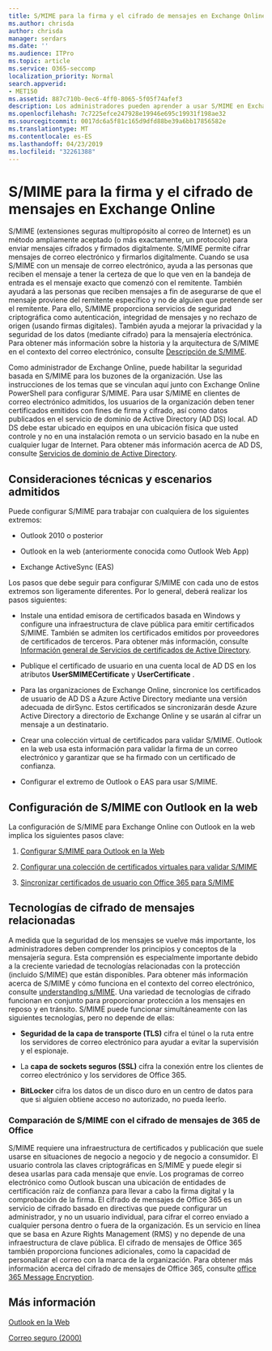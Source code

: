 ```yaml
---
title: S/MIME para la firma y el cifrado de mensajes en Exchange Online
ms.author: chrisda
author: chrisda
manager: serdars
ms.date: ''
ms.audience: ITPro
ms.topic: article
ms.service: O365-seccomp
localization_priority: Normal
search.appverid:
- MET150
ms.assetid: 887c710b-0ec6-4ff0-8065-5f05f74afef3
description: Los administradores pueden aprender a usar S/MIME en Exchange Online.
ms.openlocfilehash: 7c7225efce247928e19946e695c19931f198ae32
ms.sourcegitcommit: 0017dc6a5f81c165d9dfd88be39a6bb17856582e
ms.translationtype: MT
ms.contentlocale: es-ES
ms.lasthandoff: 04/23/2019
ms.locfileid: "32261388"
---
```

# <a name="smime-for-message-signing-and-encryption-in-exchange-online"></a>S/MIME para la firma y el cifrado de mensajes en Exchange Online

S/MIME (extensiones seguras multipropósito al correo de Internet) es un método ampliamente aceptado (o más exactamente, un protocolo) para enviar mensajes cifrados y firmados digitalmente. S/MIME permite cifrar mensajes de correo electrónico y firmarlos digitalmente. Cuando se usa S/MIME con un mensaje de correo electrónico, ayuda a las personas que reciben el mensaje a tener la certeza de que lo que ven en la bandeja de entrada es el mensaje exacto que comenzó con el remitente. También ayudará a las personas que reciben mensajes a fin de asegurarse de que el mensaje proviene del remitente específico y no de alguien que pretende ser el remitente. Para ello, S/MIME proporciona servicios de seguridad criptográfica como autenticación, integridad de mensajes y no rechazo de origen (usando firmas digitales). También ayuda a mejorar la privacidad y la seguridad de los datos (mediante cifrado) para la mensajería electrónica. Para obtener más información sobre la historia y la arquitectura de S/MIME en el contexto del correo electrónico, consulte [Descripción de S/MIME](https://go.microsoft.com/fwlink/?LinkID=393948).

Como administrador de Exchange Online, puede habilitar la seguridad basada en S/MIME para los buzones de la organización. Use las instrucciones de los temas que se vinculan aquí junto con Exchange Online PowerShell para configurar S/MIME. Para usar S/MIME en clientes de correo electrónico admitidos, los usuarios de la organización deben tener certificados emitidos con fines de firma y cifrado, así como datos publicados en el servicio de dominio de Active Directory (AD DS) local. AD DS debe estar ubicado en equipos en una ubicación física que usted controle y no en una instalación remota o un servicio basado en la nube en cualquier lugar de Internet. Para obtener más información acerca de AD DS, consulte [Servicios de dominio de Active Directory](https://go.microsoft.com/fwlink/?LinkID=394064).

## <a name="supported-scenarios-and-technical-considerations"></a>Consideraciones técnicas y escenarios admitidos

Puede configurar S/MIME para trabajar con cualquiera de los siguientes extremos:

- Outlook 2010 o posterior

- Outlook en la web (anteriormente conocida como Outlook Web App)

- Exchange ActiveSync (EAS)

Los pasos que debe seguir para configurar S/MIME con cada uno de estos extremos son ligeramente diferentes. Por lo general, deberá realizar los pasos siguientes:

- Instale una entidad emisora de certificados basada en Windows y configure una infraestructura de clave pública para emitir certificados S/MIME. También se admiten los certificados emitidos por proveedores de certificados de terceros. Para obtener más información, consulte [Información general de Servicios de certificados de Active Directory](https://technet.microsoft.com/library/hh831740.aspx).

- Publique el certificado de usuario en una cuenta local de AD DS en los atributos **UserSMIMECertificate** y **UserCertificate** .

- Para las organizaciones de Exchange Online, sincronice los certificados de usuario de AD DS a Azure Active Directory mediante una versión adecuada de dirSync. Estos certificados se sincronizarán desde Azure Active Directory a directorio de Exchange Online y se usarán al cifrar un mensaje a un destinatario.

- Crear una colección virtual de certificados para validar S/MIME. Outlook en la web usa esta información para validar la firma de un correo electrónico y garantizar que se ha firmado con un certificado de confianza.

- Configurar el extremo de Outlook o EAS para usar S/MIME.

## <a name="setup-smime-with-outlook-on-the-web"></a>Configuración de S/MIME con Outlook en la web

La configuración de S/MIME para Exchange Online con Outlook en la web implica los siguientes pasos clave:

1. [Configurar S/MIME para Outlook en la Web](configure-s-mime-settings-for-outlook-web-app.md)

2. [Configurar una colección de certificados virtuales para validar S/MIME](set-up-virtual-certificate-collection-to-validate-s-mime.md)

3. [Sincronizar certificados de usuario con Office 365 para S/MIME](sync-user-certificates-to-office-365-for-s-mime.md)

## <a name="related-message-encryption-technologies"></a>Tecnologías de cifrado de mensajes relacionadas

A medida que la seguridad de los mensajes se vuelve más importante, los administradores deben comprender los principios y conceptos de la mensajería segura. Esta comprensión es especialmente importante debido a la creciente variedad de tecnologías relacionadas con la protección (incluido S/MIME) que están disponibles. Para obtener más información acerca de S/MIME y cómo funciona en el contexto del correo electrónico, consulte [understandIng s/MIME](https://go.microsoft.com/fwlink/?LinkID=393948). Una variedad de tecnologías de cifrado funcionan en conjunto para proporcionar protección a los mensajes en reposo y en tránsito. S/MIME puede funcionar simultáneamente con las siguientes tecnologías, pero no depende de ellas:

- **Seguridad de la capa de transporte (TLS)** cifra el túnel o la ruta entre los servidores de correo electrónico para ayudar a evitar la supervisión y el espionaje.

- La **capa de sockets seguros (SSL)** cifra la conexión entre los clientes de correo electrónico y los servidores de Office 365.

- **BitLocker** cifra los datos de un disco duro en un centro de datos para que si alguien obtiene acceso no autorizado, no pueda leerlo.

### <a name="smime-compared-with-office-365-message-encryption"></a>Comparación de S/MIME con el cifrado de mensajes de 365 de Office

S/MIME requiere una infraestructura de certificados y publicación que suele usarse en situaciones de negocio a negocio y de negocio a consumidor. El usuario controla las claves criptográficas en S/MIME y puede elegir si desea usarlas para cada mensaje que envíe. Los programas de correo electrónico como Outlook buscan una ubicación de entidades de certificación raíz de confianza para llevar a cabo la firma digital y la comprobación de la firma. El cifrado de mensajes de Office 365 es un servicio de cifrado basado en directivas que puede configurar un administrador, y no un usuario individual, para cifrar el correo enviado a cualquier persona dentro o fuera de la organización. Es un servicio en línea que se basa en Azure Rights Management (RMS) y no depende de una infraestructura de clave pública. El cifrado de mensajes de Office 365 también proporciona funciones adicionales, como la capacidad de personalizar el correo con la marca de la organización. Para obtener más información acerca del cifrado de mensajes de Office 365, consulte [office 365 Message Encryption](https://go.microsoft.com/fwlink/?LinkID=392525).

## <a name="more-information"></a>Más información

[Outlook en la Web](http://technet.microsoft.com/library/3814b665-01e8-4881-9a44-163f14789ee4.aspx)

[Correo seguro (2000)](https://technet.microsoft.com/en-us/library/cc962043.aspx)
